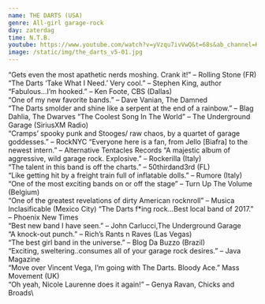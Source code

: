 ```yaml
---
name: THE DARTS (USA)
genre: All-girl garage-rock
day: zaterdag
time: N.T.B.
youtube: https://www.youtube.com/watch?v=yVzqu7ivVwQ&t=68s&ab_channel=KEXP
image: /static/img/the_darts_v5-01.jpg
---
```

<!--StartFragment-->

“Gets even the most apathetic nerds moshing. Crank it!” – Rolling Stone (FR) “The Darts ‘Take What I Need.’ Very cool.” – Stephen King, author “Fabulous…I’m hooked.” – Ken Foote, CBS (Dallas)\
“One of my new favorite bands.” – Dave Vanian, The Damned\
“The Darts smolder and shine like a serpent at the end of a rainbow.” – Blag Dahlia, The Dwarves “The Coolest Song In The World” – The Underground Garage (SiriusXM Radio)\
“Cramps’ spooky punk and Stooges/ raw chaos, by a quartet of garage goddesses.” – RockNYC “Everyone here is a fan, from Jello \[Biafra] to the newest intern.” – Alternative Tentacles Records “A majestic album of aggressive, wild garage rock. Explosive.” – Rockerilla (Italy)\
“The talent in this band is off the charts.” – 50thirdand3rd (FL)\
“Like getting hit by a freight train full of inflatable dolls.” – Rumore (Italy)\
“One of the most exciting bands on or off the stage” – Turn Up The Volume (Belgium)\
“One of the greatest revelations of dirty American rocknroll” – Musica Inclasificable (Mexico City) “The Darts f*ing rock…Best local band of 2017.” – Phoenix New Times\
“Best new band I have seen.” – John Carlucci,The Underground Garage\
“A knock-out punch.” – Rich’s Rants n Raves (Las Vegas)\
“The best girl band in the universe.” – Blog Da Buzzo (Brazil)\
“Exciting, sweltering..consumes all of your garage rock desires.” – Java Magazine\
“Move over Vincent Vega, I’m going with The Darts. Bloody Ace.” Mass Movement (UK)\
“Oh yeah, Nicole Laurenne does it again!” – Genya Ravan, Chicks and Broads\

<!--EndFragment-->
